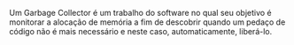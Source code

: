 Um Garbage Collector é um trabalho do software no qual seu objetivo é monitorar a alocação de memória a fim de descobrir quando um pedaço de código não é mais necessário e neste caso, automaticamente, liberá-lo.